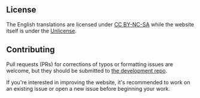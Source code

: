 ## License
The English translations are licensed under [CC BY-NC-SA](https://creativecommons.org/licenses/by-nc-sa/4.0/) while the website itself is under the [Unlicense](https://choosealicense.com/licenses/unlicense/).

## Contributing
Pull requests (PRs) for corrections of typos or formatting issues are welcome, but they should be submitted to [the development repo](https://github.com/bkhpanigha/hh-suttas).


If you're interested in improving the website, it's recommended to work on an existing issue or open a new issue before beginning your work.
